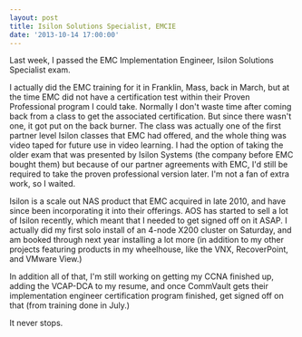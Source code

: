 ```yaml
---
layout: post
title: Isilon Solutions Specialist, EMCIE
date: '2013-10-14 17:00:00'
---
```


Last week, I passed the EMC Implementation Engineer, Isilon Solutions Specialist exam. 

I actually did the EMC training for it in Franklin, Mass, back in March, but at the time EMC did not have a certification test within their Proven Professional program I could take. Normally I don't waste time after coming back from a class to get the associated certification. But since there wasn't one, it got put on the back burner. The class was actually one of the first partner level Isilon classes that EMC had offered, and the whole thing was video taped for future use in video learning. I had the option of taking the older exam that was presented by Isilon Systems (the company before EMC bought them) but because of our partner agreements with EMC, I'd still be required to take the proven professional version later. I'm not a fan of extra work, so I waited.

Isilon is a scale out NAS product that EMC acquired in late 2010, and have since been incorporating it into their offerings. AOS has started to sell a lot of Isilon recently, which meant that I needed to get signed off on it ASAP. I actually did my first solo install of an 4-node X200 cluster on Saturday, and am booked through next year installing a lot more (in addition to my other projects featuring products in my wheelhouse, like the VNX, RecoverPoint, and VMware View.)

In addition all of that, I'm still working on getting my CCNA finished up, adding the VCAP-DCA to my resume, and once CommVault gets their implementation engineer certification program finished, get signed off on that (from training done in July.)

It never stops.